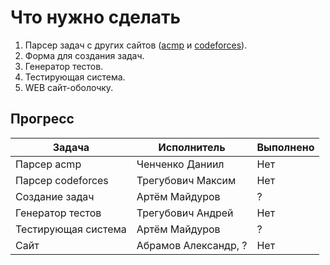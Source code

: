 # Что нужно сделать
1. Парсер задач с других сайтов ([acmp](https://acmp.ru) и [codeforces](https://codeforces.com)).
2. Форма для создания задач.
3. Генератор тестов.
4. Тестирующая система.
5. WEB сайт-оболочку.

## Прогресс
| Задача              | Исполнитель          | Выполнено |
|---------------------|----------------------|-----------|
| Парсер acmp         | Ченченко Даниил      | Нет       |
| Парсер codeforces   | Трегубович Максим    | Нет       |
| Создание задач      | Артём Майдуров       | ?         |
| Генератор тестов    | Трегубович Андрей    | Нет       |
| Тестирующая система | Артём Майдуров       | ?         |
| Сайт                | Абрамов Александр, ? | Нет       |


